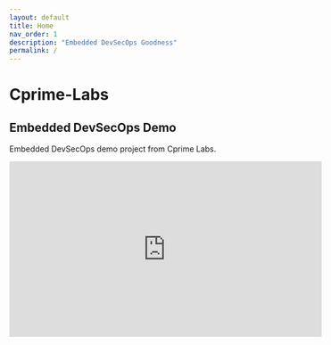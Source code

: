 ```yaml
---
layout: default
title: Home
nav_order: 1
description: "Embedded DevSecOps Goodness"
permalink: /
---
```


# Cprime-Labs

## Embedded DevSecOps Demo

Embedded DevSecOps demo project from Cprime Labs.

<iframe width="560" height="315" src="https://www.youtube.com/embed/F843AqfNsaA" title="YouTube video player" frameborder="0" allow="accelerometer; autoplay; clipboard-write; encrypted-media; gyroscope; picture-in-picture" allowfullscreen></iframe>

